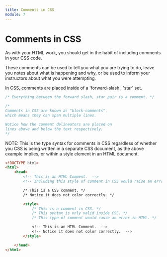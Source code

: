 ```yaml
---
title: Comments in CSS
module: 7
---
```


# Comments in CSS

As with your HTML work, you should get in the habit of including comments in your CSS code.

These comments can be used to tell you what you are trying to do, leave you notes about what is happening and why, or be used to inform your instructors about what you were attempting.

In CSS, comments are placed inside of a 'forward-slash', 'star' set.

```css
/* Everything between the forward slash, star pair is a comment. */

/*
Comments in CSS are known as "block-comments",
which means they can span multiple lines.

Notice how the comment delineators are placed on
lines above and below the text respectively.
*/
```

NOTE: This is the type syntax for comments in CSS regardless of whether you CSS is being written in a separate CSS document, as the above example implies, or within a style element in an HTML document.

```html
<!DOCTYPE html>
<html>
    <head>
        <!-- This is an HTML Comment.  -->
        <!-- Including this style of comment in CSS would raise an error. -->

        /* This is a CSS comment. */
        /* Notice it does not color correctly. */

        <style>
            /* This is a comment in CSS. */
            /* This syntax is only valid inside CSS. */
            /* This type of comment would cause an error in HTML. */

            <!-- This is an HTML Comment.  -->
            <!-- Notice it does not color correctly.  -->
        </style>

    </head>
</html>
```
